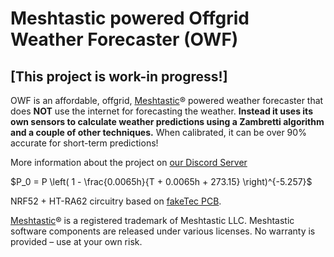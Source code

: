 # Meshtastic powered Offgrid Weather Forecaster (OWF)
## [This project is work-in progress!]
OWF is an affordable, offgrid, [Meshtastic](https://meshtastic.org/)® powered weather forecaster that does **NOT** use the internet for forecasting the weather. **Instead it uses its own sensors to calculate weather predictions using a Zambretti algorithm and a couple of other techniques.**
When calibrated, it can be over 90% accurate for short-term predictions!

More information about the project on [our Discord Server](https://discord.gg/Jbdw9DENTZ)


$P_0 = P \left( 1 - \frac{0.0065h}{T + 0.0065h + 273.15} \right)^{-5.257}$


NRF52 + HT-RA62 circuitry based on [fakeTec PCB](https://github.com/gargomoma/fakeTec_pcb).

[Meshtastic](https://meshtastic.org/)® is a registered trademark of Meshtastic LLC. Meshtastic software components are released under various licenses. No warranty is provided – use at your own risk.
